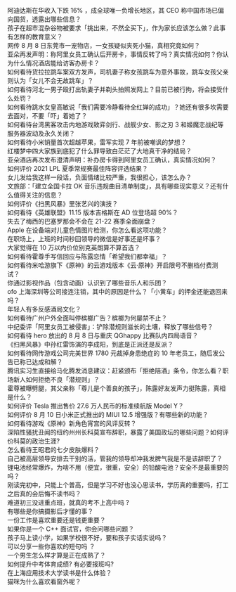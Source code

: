 阿迪达斯在华收入下跌 16% ，成全球唯一负增长地区，其 CEO 称中国市场已偏向国货，透露出哪些信息？  
孩子在超市混杂谷物被要求「挑出来，不然全买下」，作为家长应该怎么做？此事有怎样的教育意义？  
网传 8 月 8 日东莞市一宠物店，一女孩疑似夹死小猫，真相究竟如何？  
亚朵再发声明：称阿里女员工确认后开房卡，事情反转了吗？真实情况如何？你认为什么情况酒店能给访客办房卡？  
如何看待货拉拉跳车案双方发声，司机妻子称女孩跳车为意外事故，跳车女孩父亲则认为「女儿不会无故跳车」？  
如何看待河北一男子殴打出轨妻子并剃头拍照发网上？目前已被行拘，将会接受什么处罚？  
如何看待跳水女皇高敏说「我们需要冷静看待全红婵的成功」？她还有很多坎需要去面对，不要「吓」着她了？  
如何看待台湾黑客攻击内地游戏致弈剑行、战舰少女、影之刃 3 和姬魔恋战纪等服务器波动及永久关闭？  
如何看待小米销量首次超越苹果，雷军实现 7 年前被嘲讽的梦想？  
红楼梦中四大家族到底犯了什么罪导致白茫茫了大地真干净的结局？  
亚朵酒店再次发布澄清声明：补办房卡得到阿里女员工确认，真实情况如何？  
如何评价 2021 LPL 夏季常规赛最佳阵容评选结果？  
女儿发给我这样一段话，负面情绪比较严重，我很担心，该怎么办？  
文旅部：「建立全国卡拉 OK 音乐违规曲目清单制度」，具有哪些现实意义？还有什么值得关注的信息？  
如何评价《扫黑风暴》里张艺兴的演技？  
如何看待《英雄联盟》11.15 版本吉格斯在 AD 位登场超 90%？  
失去了梅西的巴塞罗那会不会在 21-22 赛季全面崩盘？  
Apple 在设备端对儿童色情图片检测，你怎么看这项功能？  
在职场上，上班的时间秒回领导的微信是好事还是坏事？  
大家觉得在 10 万以内价位别克英朗算不算首选？  
如何看待霍尊手写信回应与陈露恋情「希望我们都幸福」？  
如何看待米哈游旗下《原神》的云游戏版本《云·原神》开启限号不删档付费测试？  
你通过影视作品（包含动画）认识到了哪些音乐人和乐团？  
ofo 上海深圳等公司接连注销，其中的原因是什么？「小黄车」的押金还能退回来吗？  
年轻人有多反感酒局文化？  
如何看待广州户外全面叫停槟榔广告？槟榔为何屡禁不止？  
中纪委评「阿里女员工被侵害」：铲除潜规则滋长的土壤，释放了哪些信号？  
如何看待 hero 放出的 8 月 8 日与重庆 QGhappy 比赛队内四局语音？  
《扫黑风暴》中孙红雷饰演的李成阳，到底是正派还是反派？  
如何看待网传游戏公司完美世界 1780 元裁掉身患绝症的 10 年老员工，随后发公告已称已达成和解？  
腾讯实习生直接给马化腾发消息建议：赶紧颁布「拒绝陪酒」条令，你怎么看？职场新人如何拒绝不良「潜规则」？  
霍尊被曝劈腿，其父亲称「尊儿是个善良的孩子」，陈露好友发声力挺陈露，真相是什么？  
如何评价 Tesla 推出售价 27.6 万人民币的标准续航版 Model Y？  
如何评价 8 月 10 日小米正式推出的 MIUI 12.5 增强版？有哪些新的功能？  
如何看待游戏《原神》新角色宵宫的风评反转？  
深陷性骚扰丑闻的纽约州州长科莫宣布辞职，暴露了美国政坛的哪些问题？如何评价科莫的政治生涯?  
怎么看待王昭君的七夕皮肤爆料？  
自己被高层领导安排去干别的活，管我的领导却冲我发脾气我是不是该辞职了？  
锂电池经常爆炸，为啥不用（便宜，很重，安全）的铅酸电池？安全不是最重要的吗？  
刚读完初中，只能上个普高，但是学习不好也没心思读书，学历真的重要吗，打工之后真的会后悔不读书吗？  
难道初三没进重点班，就真的考不上高中吗 ?  
有哪些是你搞摄影后才懂的事？  
一份工作是喜欢重要还是钱更重要？  
如果你是一个 C++ 面试官，你会问哪些问题？  
孩子马上读小学，如果学校很不好，要和孩子实话实说吗？  
可以分享一些你喜欢的短句吗 ？  
一个男生怎么样才算是正在成熟了？  
如何提升中考体育成绩? 有必要报班吗?  
在上海应用技术大学读书是什么体验？  
猫咪为什么喜欢看窗外呢？  
